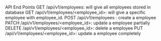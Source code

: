 API End Points
GET /api/v1/employees: will give all employees stored in database
GET /api/v1/employees/<employee_id>: will give a specific employee with employee_id.
POST /api/v1/employees : create a employee
PATCH /api/v1/employees/<employee_id>: update a employee partially
DELETE /api/v1/employees/<employee_id>: delete a employee
PUT /api/v1/employees/<employee_id>: update a employee completely
